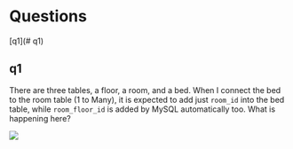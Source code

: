 # Questions

[q1](# q1)

## q1

There are three tables, a floor, a room, and a bed. When I connect the bed to the room table (1 to Many), it is expected to add just `room_id` into the bed table, while `room_floor_id` is added by MySQL automatically too. What is happening here?

![](https://s25.picofile.com/file/8452268392/test.png)

# 
